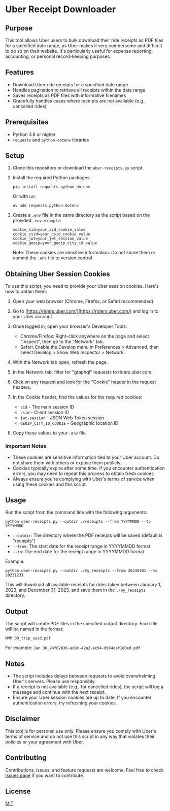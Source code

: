 # Uber Receipt Downloader

## Purpose

This tool allows Uber users to bulk download their ride receipts as PDF files for a specified date range, as Uber makes it very cumbersome and difficult to do so on their website. It's particularly useful for expense reporting, accounting, or personal record-keeping purposes.

## Features

- Download Uber ride receipts for a specified date range
- Handles pagination to retrieve all receipts within the date range
- Saves receipts as PDF files with informative filenames
- Gracefully handles cases where receipts are not available (e.g., cancelled rides)

## Prerequisites

- Python 3.8 or higher
- `requests` and `python-dotenv` libraries

## Setup

1. Clone this repository or download the `uber-receipts.py` script.

2. Install the required Python packages:
   ```
   pip install requests python-dotenv
   ```

   Or with uv:
   ```
   uv add requests python-dotenv
   ```

3. Create a `.env` file in the same directory as the script based on the provided `.env.example`:
   ```
   cookie_sid=your_sid_cookie_value
   cookie_csid=your_csid_cookie_value
   cookie_jwt=your_jwt_session_value
   cookie_geoip=your_geoip_city_id_value
   ```

   Note: These cookies are sensitive information. Do not share them or commit the `.env` file to version control.

## Obtaining Uber Session Cookies

To use this script, you need to provide your Uber session cookies. Here's how to obtain them:

1. Open your web browser (Chrome, Firefox, or Safari recommended).
2. Go to [https://riders.uber.com/](https://riders.uber.com/) and log in to your Uber account.
3. Once logged in, open your browser's Developer Tools:
   - Chrome/Firefox: Right-click anywhere on the page and select "Inspect", then go to the "Network" tab.
   - Safari: Enable the Develop menu in Preferences > Advanced, then select Develop > Show Web Inspector > Network.
4. With the Network tab open, refresh the page.
5. In the Network tab, filter for "graphql" requests to riders.uber.com.
6. Click on any request and look for the "Cookie" header in the request headers.
7. In the Cookie header, find the values for the required cookies:
   - `sid` - The main session ID
   - `csid` - Client session ID
   - `jwt-session` - JSON Web Token session
   - `GEOIP_CITY_ID_COOKIE` - Geographic location ID

8. Copy these values to your `.env` file.

### Important Notes

- These cookies are sensitive information tied to your Uber account. Do not share them with others or expose them publicly.
- Cookies typically expire after some time. If you encounter authentication errors, you may need to repeat this process to obtain fresh cookies.
- Always ensure you're complying with Uber's terms of service when using these cookies and this script.


## Usage

Run the script from the command line with the following arguments:

```
python uber-receipts.py --outdir ./receipts --from YYYYMMDD --to YYYYMMDD
```

- `--outdir`: The directory where the PDF receipts will be saved (default is "receipts")
- `--from`: The start date for the receipt range in YYYYMMDD format
- `--to`: The end date for the receipt range in YYYYMMDD format

Example:
```
python uber-receipts.py --outdir ./my_receipts --from 20230101 --to 20231231
```

This will download all available receipts for rides taken between January 1, 2023, and December 31, 2023, and save them in the `./my_receipts` directory.

## Output

The script will create PDF files in the specified output directory. Each file will be named in the format:

```
MMM DD_trip_uuid.pdf
```

For example: `Jan 30_24f62836-ad8c-42a2-ac94-d964caf180ed.pdf`

## Notes

- The script includes delays between requests to avoid overwhelming Uber's servers. Please use responsibly.
- If a receipt is not available (e.g., for cancelled rides), the script will log a message and continue with the next receipt.
- Ensure your Uber session cookies are up to date. If you encounter authentication errors, try refreshing your cookies.

## Disclaimer

This tool is for personal use only. Please ensure you comply with Uber's terms of service and do not use this script in any way that violates their policies or your agreement with Uber.

## Contributing

Contributions, issues, and feature requests are welcome. Feel free to check [issues page](https://github.com/dmahlow/uber-receipt-downloader/issues) if you want to contribute.

## License

[MIT](https://choosealicense.com/licenses/mit/)
